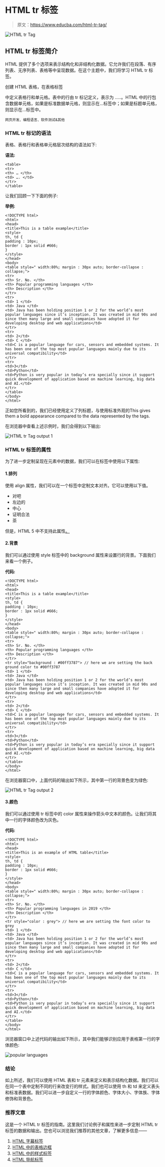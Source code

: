 # HTML tr 标签

> 原文：<https://www.educba.com/html-tr-tag/>

![HTML tr Tag](img/b0b66c4eb6e197108377129873a65001.png)



## HTML tr 标签简介

HTML 提供了多个选项来表示结构化和非结构化数据。它允许我们在段落、有序列表、无序列表、表格等中呈现数据。在这个主题中，我们将学习 HTML tr 标签。

创建 HTML 表格，在表格标签

中定义表格行和单元格。表中的行由 tr 标记定义，表示为 …..。HTML 中的行包含数据单元格，如果是标准数据单元格，则显示在…标签中；如果是标题单元格，则显示在…标签中。

<small>网页开发、编程语言、软件测试&其他</small>

### HTML tr 标记的语法

表格、表格行和表格单元格层次结构的语法如下:

**语法:**

```
<table>
<tr>
<th> … </th>
<td> …. </td>
</tr>
</table>
```

让我们回顾一下下面的例子:

**举例:**

```
<!DOCTYPE html>
<html>
<head>
<title>This is a table example</title>
<style>
th, td {
padding : 10px;
border : 1px solid #666;
}
</style>
</head>
<body>
<table style=" width:80%; margin : 30px auto; border-collapse : collapse;">
<tr>
<th> Sr. No. </th>
<th> Popular programming languages </th>
<th> Description </th>
</tr>
<tr>
<td> 1 </td>
<td> Java </td>
<td> Java has been holding position 1 or 2 for the world’s most popular languages since it’s inception. It was created in mid 90s and since then many large and small companies have adopted it for developing desktop and web applications</td>
</tr>
<tr>
<td> 2</td>
<td> C </td>
<td>C is a popular language for cars, sensors and embedded systems. It has been one of the top most popular languages mainly due to its universal compatibility</td>
</tr>
<tr>
<td>3</td>
<td>Python</td>
<td>Python is very popular in today’s era specially since it support quick development of application based on machine learning, big data and AI.</td>
</tr>
</table>
</body>
</html>
```

正如您所看到的，我们已经使用<the>定义了列标题，与使用标准外观的This gives them a bold appearance compared to the data represented by the tags.</the>

在浏览器中查看上述示例时，我们会得到以下输出:

![HTML tr Tag output 1](img/a8bb022fe91b2da885c46c85e585b9ac.png)



### HTML tr 标签的属性

为了进一步定制呈现在元素中的数据，我们可以在标签中使用以下属性:

#### 1.排列

使用 align 属性，我们可以在一个标签中定制文本对齐。它可以使用以下值。

*   对吧
*   左边的
*   中心
*   证明合法
*   茶

但是，HTML 5 中不支持此属性[。](https://www.educba.com/what-is-html5/)

#### 2.背景

我们可以通过使用 style 标签中的 background 属性来设置行的背景。下面我们来看一个例子。

**代码:**

```
<!DOCTYPE html>
<html>
<head>
<title>This is a table example</title>
<style>
th, td {
padding : 10px;
border : 1px solid #666;
}
</style>
</head>
<body>
<table style=" width:80%; margin : 30px auto; border-collapse : collapse;">
<tr>
<th> Sr. No. </th>
<th> Popular programming languages </th>
<th> Description </th>
</tr>
<tr style="background : #00ff3787"> // here we are setting the back ground color to #00ff3787
<td> 1 </td>
<td> Java </td>
<td> Java has been holding position 1 or 2 for the world’s most popular languages since it’s inception. It was created in mid 90s and since then many large and small companies have adopted it for developing desktop and web applications</td>
</tr>
<tr>
<td> 2</td>
<td> C </td>
<td>C is a popular language for cars, sensors and embedded systems. It has been one of the top most popular languages mainly due to its universal compatibility</td>
</tr>
<tr>
<td>3</td>
<td>Python</td>
<td>Python is very popular in today’s era specially since it support quick development of application based on machine learning, big data and AI.</td>
</tr>
</table>
</body>
</html>
```

在浏览器窗口中，上面代码的输出如下所示，其中第一行的背景色变为绿色:

![HTML tr Tag output 2](img/e4550b7b7b1a2c54dcd2aa21f7d3652f.png)



#### 3.颜色

我们可以通过使用 tr 标签中的 color 属性来操作箭头中文本的颜色。让我们将其中一行的字体颜色改为灰色。

**代码:**

```
<!DOCTYPE html>
<html>
<head>
<title>This is an example of HTML table</title>
<style>
th, td {
padding : 10px;
border : 1px solid #666;
}
</style>
</head>
<body>
<table style=" width:80%; margin : 30px auto; border-collapse : collapse;">
<tr>
<th> Sr. No. </th>
<th> Popular programming languages in 2019 </th>
<th> Description </th>
</tr>
<tr style="color : grey"> // here we are setting the font color to grey
<td> 1 </td>
<td> Java </td>
<td> Java has been holding position 1 or 2 for the world’s most popular languages since it’s inception. It was created in mid 90s and since then many large and small companies have adopted it for developing desktop and web applications</td>
</tr>
<tr>
<td> 2</td>
<td> C </td>
<td>C is a popular language for cars, sensors and embedded systems. It has been one of the top most popular languages mainly due to its universal compatibility</td>
</tr>
<tr>
<td>3</td>
<td>Python</td>
<td>Python is very popular in today’s era specially since it support quick development of application based on machine learning, big data and AI.</td>
</tr>
</table>
</body>
</html>
```

浏览器窗口中上述代码的输出如下所示，其中我们能够识别应用于表格第一行的字体颜色:

![popular languages](img/f5f7bb83f31221120a15c7054e8fbccf.png)



### 结论

如上所述，我们可以使用 HTML 表和 tr 元素来定义和表示结构化数据。我们可以在同一个表中定制不同的行来改变行的样式。我们也可以使用 th 和 td 来定义表头和标准表数据。我们可以进一步自定义一行的字体颜色、字体大小、字体族、字体修饰和背景色。

### 推荐文章

这是一个 HTML tr 标签的指南。这里我们讨论例子和属性来进一步定制 HTML tr 标签的数据和输出。您也可以浏览我们推荐的其他文章，了解更多信息——

1.  [HTML 字幕标签](https://www.educba.com/html-marquee-tag/)
2.  [HTML 中的表格边框](https://www.educba.com/table-border-in-html/)
3.  [HTML 中的样式标签](https://www.educba.com/style-tag-in-html/)
4.  [HTML 导航标签](https://www.educba.com/html-nav-tag/)





